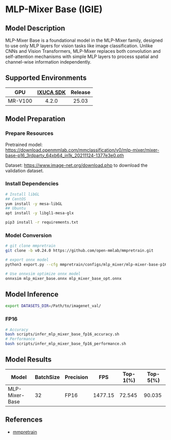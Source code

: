 # MLP-Mixer Base (IGIE)

## Model Description

MLP-Mixer Base is a foundational model in the MLP-Mixer family, designed to use only MLP layers for vision tasks like image classification. Unlike CNNs and Vision Transformers, MLP-Mixer replaces both convolution and self-attention mechanisms with simple MLP layers to process spatial and channel-wise information independently.

## Supported Environments

| GPU    | [IXUCA SDK](https://gitee.com/deep-spark/deepspark#%E5%A4%A9%E6%95%B0%E6%99%BA%E7%AE%97%E8%BD%AF%E4%BB%B6%E6%A0%88-ixuca) | Release |
| :----: | :----: | :----: |
| MR-V100 | 4.2.0     |  25.03  |

## Model Preparation

### Prepare Resources

Pretrained model: <https://download.openmmlab.com/mmclassification/v0/mlp-mixer/mixer-base-p16_3rdparty_64xb64_in1k_20211124-1377e3e0.pth>

Dataset: <https://www.image-net.org/download.php> to download the validation dataset.

### Install Dependencies

```bash
# Install libGL
## CentOS
yum install -y mesa-libGL
## Ubuntu
apt install -y libgl1-mesa-glx

pip3 install -r requirements.txt
```

### Model Conversion

```bash
# git clone mmpretrain
git clone -b v0.24.0 https://github.com/open-mmlab/mmpretrain.git

# export onnx model
python3 export.py --cfg mmpretrain/configs/mlp_mixer/mlp-mixer-base-p16_64xb64_in1k.py --weight mixer-base-p16_3rdparty_64xb64_in1k_20211124-1377e3e0.pth --output mlp_mixer_base.onnx

# Use onnxsim optimize onnx model
onnxsim mlp_mixer_base.onnx mlp_mixer_base_opt.onnx

```

## Model Inference

```bash
export DATASETS_DIR=/Path/to/imagenet_val/
```

### FP16

```bash
# Accuracy
bash scripts/infer_mlp_mixer_base_fp16_accuracy.sh
# Performance
bash scripts/infer_mlp_mixer_base_fp16_performance.sh
```

## Model Results

| Model           | BatchSize | Precision | FPS      | Top-1(%) | Top-5(%) |
| ----------------| --------- | --------- | -------- | -------- | -------- |
| MLP-Mixer-Base  | 32        | FP16      | 1477.15  | 72.545   | 90.035   |

## References

- [mmpretrain](https://github.com/open-mmlab/mmpretrain)
